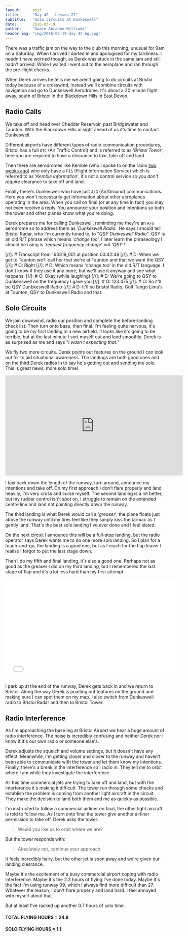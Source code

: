 ```yaml
---
layout:     post
title:      "Day 42 - Lesson 22"
subtitle:   "Solo circuits at Dunkeswell"
date:       2016-03-19
author:     "Owain Abraham-Williams"
header-img: "img/2016-03-19-day-42-bg.jpg"
---
```


There was a traffic jam on the way to the club this morning, unusual for 9am on a
Saturday. When I arrived I darted in and apologised for my tardiness. I needn't have
worried though, as Derek was stuck in the same jam and still hadn't arrived. While I
waited I went out to the aeroplane and ran through the pre-flight checks.

When Derek arrives he tells me we aren't going to do circuits at Bristol today because of
a crosswind, instead we'll combine circuits with navigation and go to Dunkeswell
Aerodrome. It's about a 20 minute flight away, south of Bristol in the Blackdown Hills in
East Devon.

## Radio Calls

We take off and head over Cheddar Reservoir, past Bridgewater and Taunton. With the
Blackdown Hills in sight ahead of us it's time to contact Dunkeswell.

Different airports have different types of radio communication procedures, Bristol has a
full `ATC` (Air Traffic Control) and is referred to as '*Bristol Tower*', here you are
required to have a clearance to taxi, take off and land.

Then there are aerodromes like Kemble (who I spoke to on the radio
[two weeks ago](/2016/03/05/day-39-lesson20-navex-to-kemble/)) who only have a `FIS`
(Flight Information Service) which is referred to as '*Kemble Information*', it's not a
control service so you don't *require* clearance to take off and land.

Finally there's Dunkeswell who have just `A/G` (Air/Ground) communications. Here you won't
necessarily get information about other aeroplanes operating in the area. When you call on
final (or at any time in fact) you may not even receive a reply. You announce your
position and intentions so both the tower and other planes know what you're doing.

Derek prepares me for calling Dunkeswell, reminding me they're an `A/G` aerodrome so to
address them as '*Dunkeswell Radio*'. He says I should tell Bristol Radar, who I'm
currently tuned to, to "*QSY Dunkeswell Radio*". QSY is an old R/T phrase which means
'*change too*', I later learn the phraseology I should be using is '*request frequency
change*' not '*QSY*'!

[//]: # Transcript from 160319_001 at position 00:42:49
[//]: # D: When we get to Taunton we'll call her that we're at Taunton and that we want the QSY
[//]: # O: Right
[//]: # D: Which means 'change too' in the old R/T language. I don't know if they use it any more, but we'll use it anyway and see what happens.
[//]: # O: Okay (while laughing)
[//]: # D: We're going to QSY to Dunkenswell on the frequency I gave you
[//]: # O: 123.475
[//]: # O: So it'll be QSY Dunbkeswell Radio
[//]: # D: It'll be Bristol Radio, Golf Tango Lima's at Taunton, QSY to Dunkeswell Radio and that.

## Solo Circuits

We join downwind, radio our position and complete the before-landing check list. Then turn
onto base, then final. I'm feeling quite nervous, it's going to be my first landing in a
new airfield. It looks like it's going to be terrible, but at the last minute I sort
myself out and land smoothly. Derek is as surprised as me and says "*I wasn't expecting
that.*"

We fly two more circuits. Derek points out features on the ground I can look out for to
aid situational awareness. The landings are both good ones and on the third Derek radios
in to say he's getting out and sending me solo. This is great news, more solo time!

<iframe width="560" height="315" src="https://www.youtube.com/embed/bjD2Hw7g_NA" frameborder="0" allowfullscreen></iframe>

I taxi back down the length of the runway, turn around, announce my intentions and take
off. On my first approach I don't flare properly and land heavily, I'm very cross and
curse myself. The second landing is a lot better, but my rudder control isn't spot on, I
struggle to remain on the extended centre line and land not pointing directly down the
runway.

The third landing is what Derek would call a '*greaser*', the plane floats just above the
runway until my tires feel like they simply kiss the tarmac as I gently land. That's the
best solo landing I've ever done and I feel elated.

On the next circuit I announce this will be a full-stop landing, but the radio operator
says Derek wants me to do one more solo landing. So I plan for a touch-and-go, the landing
is a good one, but as I reach for the flap leaver I realise I forgot to put the last stage
down.

Then I do my fifth and final landing, it's also a good one. Perhaps not as good as the
greaser I did on my third landing, but I remembered the last stage of flap and it's a lot
less hard than my first attempt.

<iframe width="560" height="315" src="/maps/2016-03-19-day-42-lesson-22-map.html" frameborder="0"></iframe>

I park up at the end of the runway, Derek gets back in and we return to Bristol. Along the
way Derek is pointing out features on the ground and making sure I can spot them on my
map. I also switch from Dunkeswell radio to Bristol Radar and then to Bristol Tower.

## Radio Interference

As I'm approaching the base leg at Bristol Airport we hear a huge amount of radio
interference. The noise is incredibly confusing and neither Derek nor I know if it's our
own radio or someone else's.

Derek adjusts the squelch and volume settings, but it doesn't have any effect. Meanwhile,
I'm getting closer and closer to the runway and haven't been able to communicate with the
tower and let them know my intentions. Finally, there's a break in the interference so I
radio in. They tell me to orbit where I am while they investigate the interference.

All this time commercial jets are trying to take off and land, but with the interference
it's making it difficult. The tower run through some checks and establish the problem is
coming from another light aircraft in the circuit. They make the decision to land both
them and me as quickly as possible.

I'm instructed to follow a commercial airliner on final, the other light aircraft is told
to follow me. As I turn onto final the tower give another airliner permission to take off.
Derek asks the tower:

> Would you like us to orbit where we are?

But the tower responds with:

> Absolutely not, continue your approach.

It feels incredibly hairy, but the other jet is soon away and we're given our landing
clearance.

Maybe it's the excitement of a busy commercial airport coping with radio interference.
Maybe it's the 2.3 hours of flying I've done today. Maybe it's the fact I'm using runway
09, which I always find more difficult than 27. Whatever the reason, I don't flare
properly and land hard. I feel annoyed with myself about that.

But at least I've racked up another 0.7 hours of solo time.

#### TOTAL FLYING HOURS = 24.8

#### SOLO FLYING HOURS = 1.1